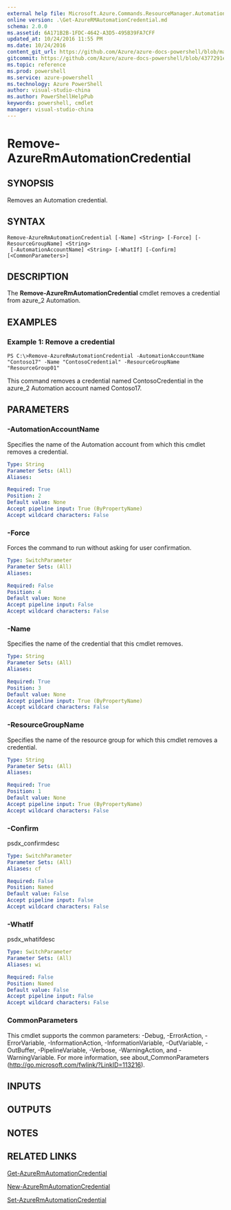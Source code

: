 ```yaml
---
external help file: Microsoft.Azure.Commands.ResourceManager.Automation.dll-Help.xml
online version: .\Get-AzureRMAutomationCredential.md
schema: 2.0.0
ms.assetid: 6A171B2B-1FDC-4642-A3D5-495B39FA7CFF
updated_at: 10/24/2016 11:55 PM
ms.date: 10/24/2016
content_git_url: https://github.com/Azure/azure-docs-powershell/blob/master/azureps-cmdlets-docs/ResourceManager/AzureRM.Automation/v1.0.12/Remove-AzureRMAutomationCredential.md
gitcommit: https://github.com/Azure/azure-docs-powershell/blob/4377291ee360e58e2c1c5d644155daf6a0279055/azureps-cmdlets-docs/ResourceManager/AzureRM.Automation/v1.0.12/Remove-AzureRMAutomationCredential.md
ms.topic: reference
ms.prod: powershell
ms.service: azure-powershell
ms.technology: Azure PowerShell
author: visual-studio-china
ms.author: PowerShellHelpPub
keywords: powershell, cmdlet
manager: visual-studio-china
---
```


# Remove-AzureRmAutomationCredential

## SYNOPSIS
Removes an Automation credential.

## SYNTAX

```
Remove-AzureRmAutomationCredential [-Name] <String> [-Force] [-ResourceGroupName] <String>
 [-AutomationAccountName] <String> [-WhatIf] [-Confirm] [<CommonParameters>]
```

## DESCRIPTION
The **Remove-AzureRmAutomationCredential** cmdlet removes a credential from azure_2 Automation.

## EXAMPLES

### Example 1: Remove a credential
```
PS C:\>Remove-AzureRmAutomationCredential -AutomationAccountName "Contoso17" -Name "ContosoCredential" -ResourceGroupName "ResourceGroup01"
```

This command removes a credential named ContosoCredential in the azure_2 Automation account named Contoso17.

## PARAMETERS

### -AutomationAccountName
Specifies the name of the Automation account from which this cmdlet removes a credential.

```yaml
Type: String
Parameter Sets: (All)
Aliases: 

Required: True
Position: 2
Default value: None
Accept pipeline input: True (ByPropertyName)
Accept wildcard characters: False
```

### -Force
Forces the command to run without asking for user confirmation.

```yaml
Type: SwitchParameter
Parameter Sets: (All)
Aliases: 

Required: False
Position: 4
Default value: None
Accept pipeline input: False
Accept wildcard characters: False
```

### -Name
Specifies the name of the credential that this cmdlet removes.

```yaml
Type: String
Parameter Sets: (All)
Aliases: 

Required: True
Position: 3
Default value: None
Accept pipeline input: True (ByPropertyName)
Accept wildcard characters: False
```

### -ResourceGroupName
Specifies the name of the resource group for which this cmdlet removes a credential.

```yaml
Type: String
Parameter Sets: (All)
Aliases: 

Required: True
Position: 1
Default value: None
Accept pipeline input: True (ByPropertyName)
Accept wildcard characters: False
```

### -Confirm
psdx_confirmdesc

```yaml
Type: SwitchParameter
Parameter Sets: (All)
Aliases: cf

Required: False
Position: Named
Default value: False
Accept pipeline input: False
Accept wildcard characters: False
```

### -WhatIf
psdx_whatifdesc

```yaml
Type: SwitchParameter
Parameter Sets: (All)
Aliases: wi

Required: False
Position: Named
Default value: False
Accept pipeline input: False
Accept wildcard characters: False
```

### CommonParameters
This cmdlet supports the common parameters: -Debug, -ErrorAction, -ErrorVariable, -InformationAction, -InformationVariable, -OutVariable, -OutBuffer, -PipelineVariable, -Verbose, -WarningAction, and -WarningVariable. For more information, see about_CommonParameters (http://go.microsoft.com/fwlink/?LinkID=113216).

## INPUTS

## OUTPUTS

## NOTES

## RELATED LINKS

[Get-AzureRmAutomationCredential](xref:ResourceManager/AzureRM.Automation/v1.0.12/Get-AzureRMAutomationCredential.md)

[New-AzureRmAutomationCredential](xref:ResourceManager/AzureRM.Automation/v1.0.12/New-AzureRMAutomationCredential.md)

[Set-AzureRmAutomationCredential](xref:ResourceManager/AzureRM.Automation/v1.0.12/Set-AzureRMAutomationCredential.md)



